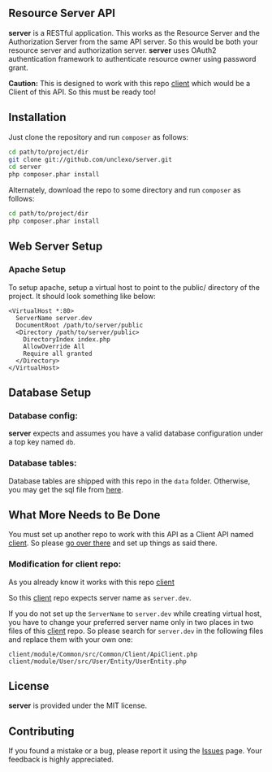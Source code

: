 Resource Server API
-------------------

**server** is a RESTful application. This works as the Resource Server and the Authorization Server from the same API server. So this would be both your resource server and authorization server. **server** uses OAuth2 authentication framework to authenticate resource owner using password grant.

**Caution:** This is designed to work with this repo <a href="https://github.com/unclexo/client">client</a> which would be a Client of this API. So this must be ready too!

Installation
------------

Just clone the repository and run `composer` as follows:

```bash
cd path/to/project/dir
git clone git://github.com/unclexo/server.git
cd server
php composer.phar install
```

Alternately, download the repo to some directory and run `composer` as follows:

```bash
cd path/to/project/dir
php composer.phar install
```

Web Server Setup
----------------

### Apache Setup

To setup apache, setup a virtual host to point to the public/ directory of the
project. It should look something like below:

```
<VirtualHost *:80>
  ServerName server.dev
  DocumentRoot /path/to/server/public
  <Directory /path/to/server/public>
    DirectoryIndex index.php
    AllowOverride All
    Require all granted
  </Directory>
</VirtualHost>
```

Database Setup
--------------

### Database config:

**server** expects and assumes you have a valid database configuration under a top key named `db`.

### Database tables:

Database tables are shipped with this repo in the `data` folder. Otherwise, you may get the sql file from <a href="https://github.com/unclexo/client/blob/master/data/server-db.sql">here</a>.

What More Needs to Be Done
--------------------------

You must set up another repo to work with this API as a Client API named <a href="https://github.com/unclexo/client">client</a>. So please <a href="https://github.com/unclexo/client">go over there</a> and set up things as said there.

### Modification for client repo: 

As you already know it works with this repo <a href="https://github.com/unclexo/client">client</a>

So this <a href="https://github.com/unclexo/client">client</a> repo expects server name as `server.dev`.

If you do not set up the `ServerName` to `server.dev` while creating virtual host, you have to change your preferred server name only in two places in two files of this <a href="https://github.com/unclexo/client">client</a> repo. So please search for `server.dev` in the following files and replace them with your own one:

```
client/module/Common/src/Common/Client/ApiClient.php
client/module/User/src/User/Entity/UserEntity.php
```

License
-------

**server** is provided under the MIT license.


Contributing
------------

If you found a mistake or a bug, please report it using the <a href="https://github.com/unclexo/server/issues">Issues</a> page. Your feedback is highly appreciated.